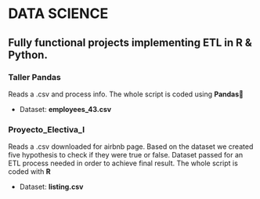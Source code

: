 # DATA SCIENCE

## Fully functional projects implementing ETL in R & Python.

### Taller Pandas

Reads a .csv and process info. The whole script is coded using **Pandas**:panda_face:

* Dataset: **employees_43.csv**


### Proyecto_Electiva_I

Reads a .csv downloaded for airbnb page. Based on the dataset we created five hypothesis to check if they were true or false.
Dataset passed for an ETL process needed in order to achieve final result. The whole script is coded with **R**

* Dataset: **listing.csv**
